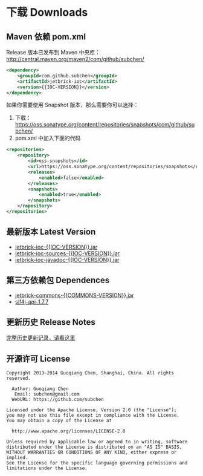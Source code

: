 下载 Downloads
=================


Maven 依赖 pom.xml
---------------------------------------

Release 版本已发布到 Maven 中央库： http://central.maven.org/maven2/com/github/subchen/

```xml
<dependency>
    <groupId>com.github.subchen</groupId>
    <artifactId>jetbrick-ioc</artifactId>
    <version>{{IOC-VERSION}}</version>
</dependency>
```

如果你需要使用 Snapshot 版本，那么需要你可以选择：

1. 下载： https://oss.sonatype.org/content/repositories/snapshots/com/github/subchen/
2. pom.xml 中加入下面的代码

```xml
<repositories>
    <repository>
        <id>oss-snapshots</id>
        <url>https://oss.sonatype.org/content/repositories/snapshots</url>
        <releases>
            <enabled>false</enabled>
        </releases>
        <snapshots>
            <enabled>true</enabled>
        </snapshots>
    </repository>
</repositories>
```


最新版本 Latest Version
---------------------------------------

* [jetbrick-ioc-{{IOC-VERSION}}.jar](http://search.maven.org/remotecontent?filepath=com/github/subchen/jetbrick-ioc/{{IOC-VERSION}}/jetbrick-ioc-{{IOC-VERSION}}.jar)
* [jetbrick-ioc-sources-{{IOC-VERSION}}.jar](http://search.maven.org/remotecontent?filepath=com/github/subchen/jetbrick-ioc/{{IOC-VERSION}}/jetbrick-ioc-sources-{{IOC-VERSION}}.jar)
* [jetbrick-ioc-javadoc-{{IOC-VERSION}}.jar](http://search.maven.org/remotecontent?filepath=com/github/subchen/jetbrick-ioc/{{IOC-VERSION}}/jetbrick-ioc-javadoc-{{IOC-VERSION}}.jar)


第三方依赖包 Dependences
---------------------------------------

* [jetbrick-commons-{{COMMONS-VERSION}}.jar](http://search.maven.org/remotecontent?filepath=com/github/subchen/jetbrick-commons/{{COMMONS-VERSION}}/jetbrick-commons-{{COMMONS-VERSION}}.jar)
* [slf4j-api-1.7.7](http://search.maven.org/remotecontent?filepath=org/slf4j/slf4j-api/1.7.7/slf4j-api-1.7.7.jar)

更新历史 Release Notes
---------------------------------------

[完整历史更新记录，请看这里](https://github.com/subchen/jetbrick-ioc/releases)


开源许可 License
---------------------------------------

```
Copyright 2013-2014 Guoqiang Chen, Shanghai, China. All rights reserved.

  Author: Guoqiang Chen
   Email: subchen@gmail.com
  WebURL: https://github.com/subchen

Licensed under the Apache License, Version 2.0 (the "License");
you may not use this file except in compliance with the License.
You may obtain a copy of the License at

  http://www.apache.org/licenses/LICENSE-2.0

Unless required by applicable law or agreed to in writing, software
distributed under the License is distributed on an "AS IS" BASIS,
WITHOUT WARRANTIES OR CONDITIONS OF ANY KIND, either express or implied.
See the License for the specific language governing permissions and
limitations under the License.
```

